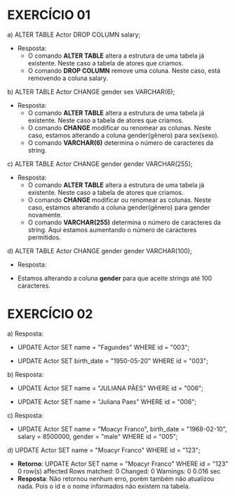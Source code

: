 # EXERCÍCIO 01

a) ALTER TABLE Actor DROP COLUMN salary;
- Resposta: 
  * O comando **ALTER TABLE** altera a estrutura de uma tabela já existente. Neste caso a tabela de atores que criamos.
  * O comando **DROP COLUMN** remove uma coluna. Neste caso, está removendo a coluna salary. 


b) ALTER TABLE Actor CHANGE gender sex VARCHAR(6);
- Resposta: 
  * O comando **ALTER TABLE** altera a estrutura de uma tabela já existente. Neste caso a tabela de atores que criamos.
  * O comando **CHANGE** modificar ou renomear as colunas. Neste caso, estamos alterando a coluna gender(gênero) para sex(sexo).
  * O comando **VARCHAR(6)** determina o número de caracteres da string.


c) ALTER TABLE Actor CHANGE gender gender VARCHAR(255);
- Resposta: 
   * O comando **ALTER TABLE** altera a estrutura de uma tabela já existente. Neste caso a tabela de atores que criamos.
  * O comando **CHANGE** modificar ou renomear as colunas. Neste caso, estamos alterando a coluna gender(gênero) para gender novamente.
  * O comando **VARCHAR(255)** determina o número de caracteres da string. Aqui estamos aumentando o número de caracteres permitidos.


d) ALTER TABLE Actor CHANGE gender gender VARCHAR(100);
- Resposta:
 * Estamos alterando a coluna **gender** para que aceite strings até 100 caracteres. 



 # EXERCÍCIO 02 

 a) Resposta:
  - UPDATE Actor
    SET name = "Fagundes"
    WHERE id = "003";

 - UPDATE Actor
   SET birth_date = "1950-05-20"
   WHERE id = "003";


b) Resposta:
  - UPDATE Actor
    SET name = "JULIANA PÃES"
    WHERE id = "006";

 - UPDATE Actor
   SET name = "Juliana Paes"
   WHERE id = "006";


c) Resposta: 
 - UPDATE Actor
   SET 
   name = "Moacyr Franco",
   birth_date = "1968-02-10",
   salary = 8500000,
   gender = "male"
   WHERE id = "005";


d) UPDATE Actor
   SET name = "Moacyr Franco"
   WHERE id = "123"; 
- **Retorno**: 
  UPDATE Actor SET name = "Moacyr Franco" WHERE id = "123"	0 row(s) affected Rows matched: 0  Changed: 0  Warnings: 0	0.016 sec
- **Resposta**: 
  Não retornou nenhum erro, porém também não atualizou nada. Pois o id e o nome informados não existem na tabela.


